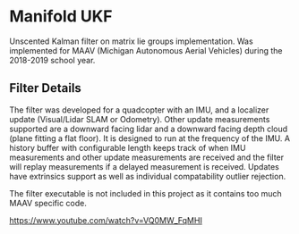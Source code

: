 # Manifold UKF

Unscented Kalman filter on matrix lie groups implementation. Was implemented for MAAV (Michigan Autonomous Aerial Vehicles) during the 2018-2019 school year.


## Filter Details

The filter was developed for a quadcopter with an IMU, and a localizer update (Visual/Lidar SLAM or Odometry). Other update measurements supported are a downward facing lidar and a downward facing depth cloud (plane fitting a flat floor). It is designed to run at the frequency of the IMU. A history buffer with configurable length keeps track of when IMU measurements and other update measurements are received and the filter will replay measurements if a delayed measurement is received. Updates have extrinsics support as well as individual compatability outlier rejection.

The filter executable is not included in this project as it contains too much MAAV specific code.

https://www.youtube.com/watch?v=VQ0MW_FqMHI
